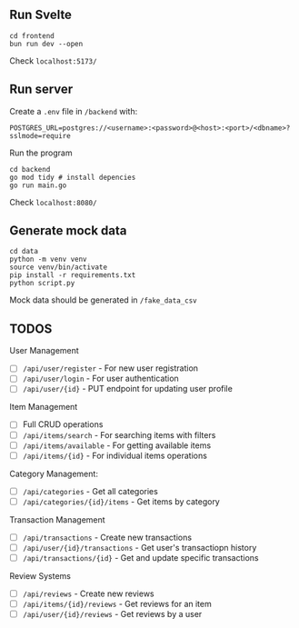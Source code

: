 ## Run Svelte

```
cd frontend
bun run dev --open
```

Check `localhost:5173/`

## Run server

Create a `.env` file in `/backend` with:

```
POSTGRES_URL=postgres://<username>:<password>@<host>:<port>/<dbname>?sslmode=require
```

Run the program

```
cd backend
go mod tidy # install depencies
go run main.go
```

Check `localhost:8080/`

## Generate mock data

```
cd data
python -m venv venv
source venv/bin/activate
pip install -r requirements.txt
python script.py
```

Mock data should be generated in `/fake_data_csv`

## TODOS

User Management

- [ ] `/api/user/register` - For new user registration
- [ ] `/api/user/login` - For user authentication
- [ ] `/api/user/{id}` - PUT endpoint for updating user profile

Item Management

- [ ] Full CRUD operations
- [ ] `/api/items/search` - For searching items with filters
- [ ] `/api/items/available` - For getting available items
- [ ] `/api/items/{id}` - For individual items operations

Category Management:

- [ ] `/api/categories` - Get all categories
- [ ] `/api/categories/{id}/items` - Get items by category

Transaction Management

- [ ] `/api/transactions` - Create new transactions
- [ ] `/api/user/{id}/transactions` - Get user's transactiopn history
- [ ] `/api/transactions/{id}` - Get and update specific transactions

Review Systems

- [ ] `/api/reviews` - Create new reviews
- [ ] `/api/items/{id}/reviews` - Get reviews for an item
- [ ] `/api/user/{id}/reviews` - Get reviews by a user
